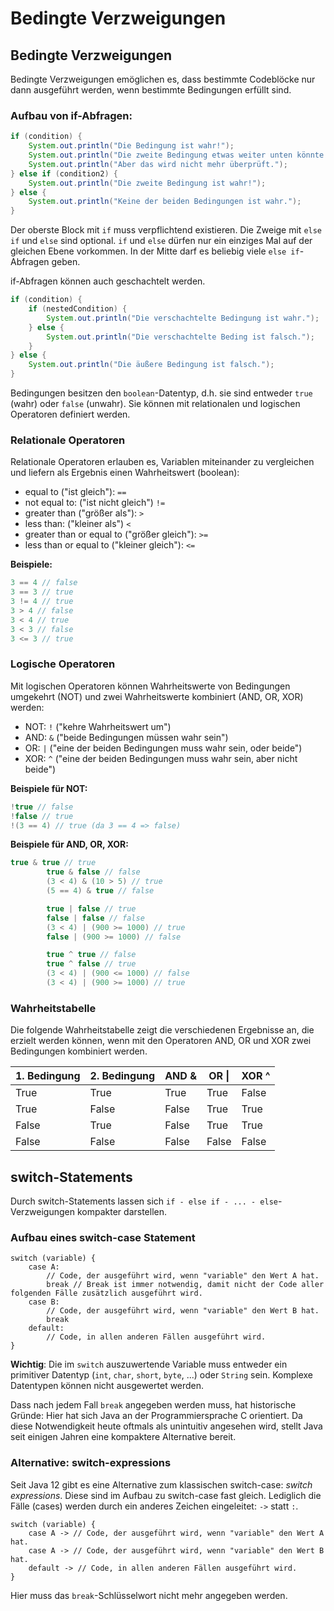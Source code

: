 # Bedingte Verzweigungen
## Bedingte Verzweigungen
Bedingte Verzweigungen emöglichen es, dass bestimmte Codeblöcke nur dann ausgeführt werden, wenn bestimmte Bedingungen erfüllt sind.

### Aufbau von if-Abfragen:
```java
if (condition) {
    System.out.println("Die Bedingung ist wahr!");
    System.out.println("Die zweite Bedingung etwas weiter unten könnte es auch sein.");
    System.out.println("Aber das wird nicht mehr überprüft.");
} else if (condition2) {
    System.out.println("Die zweite Bedingung ist wahr!");
} else {
    System.out.println("Keine der beiden Bedingungen ist wahr.");
}
```

Der oberste Block mit `if` muss verpflichtend existieren. Die Zweige mit `else if` und `else` sind optional. `if` und `else` dürfen nur ein einziges Mal auf der gleichen Ebene vorkommen. In der Mitte darf es beliebig viele `else if`-Abfragen geben.

if-Abfragen können auch geschachtelt werden.
```java
if (condition) {
    if (nestedCondition) {
        System.out.println("Die verschachtelte Bedingung ist wahr.");
    } else {
        System.out.println("Die verschachtelte Beding ist falsch.");
    }
} else {
    System.out.println("Die äußere Bedingung ist falsch.");
} 
```

Bedingungen besitzen den `boolean`-Datentyp, d.h. sie sind entweder `true` (wahr) oder `false` (unwahr). Sie können mit relationalen und logischen Operatoren definiert werden.

### Relationale Operatoren
Relationale Operatoren erlauben es, Variablen miteinander zu vergleichen und liefern als Ergebnis einen Wahrheitswert (boolean):

* equal to ("ist gleich"): ```==```
* not equal to: ("ist nicht gleich") ```!=```
* greater than ("größer als"): ```>```
* less than: ("kleiner als") ```<```
* greater than or equal to ("größer gleich"): ```>=```
* less than or equal to ("kleiner gleich"): ```<=```

**Beispiele:**
```java
3 == 4 // false
3 == 3 // true
3 != 4 // true
3 > 4 // false
3 < 4 // true
3 < 3 // false
3 <= 3 // true
```

### Logische Operatoren
Mit logischen Operatoren können Wahrheitswerte von Bedingungen umgekehrt (NOT) und zwei Wahrheitswerte kombiniert (AND, OR, XOR) werden:

* NOT: ```!``` ("kehre Wahrheitswert um")
* AND: ```&``` ("beide Bedingungen müssen wahr sein")
* OR:  ```|``` ("eine der beiden Bedingungen muss wahr sein, oder beide")
* XOR: ```^``` ("eine der beiden Bedingungen muss wahr sein, aber nicht beide")

**Beispiele für NOT:**
```java
!true // false
!false // true
!(3 == 4) // true (da 3 == 4 => false)
```

**Beispiele für AND, OR, XOR:**
```java
true & true // true
        true & false // false
        (3 < 4) & (10 > 5) // true
        (5 == 4) & true // false

        true | false // true
        false | false // false
        (3 < 4) | (900 >= 1000) // true
        false | (900 >= 1000) // false

        true ^ true // false
        true ^ false // true
        (3 < 4) | (900 <= 1000) // false
        (3 < 4) | (900 >= 1000) // true
```

### Wahrheitstabelle
Die folgende Wahrheitstabelle zeigt die verschiedenen Ergebnisse an, die erzielt werden können, wenn mit den Operatoren AND, OR und XOR zwei Bedingungen kombiniert werden.

| 1. Bedingung | 2. Bedingung | AND & | OR \| | XOR ^ |
|--------------|--------------|-------|-------|-------|
| True         | True         | True  | True  | False |
| True         | False        | False | True  | True  |
| False        | True         | False | True  | True  |
| False        | False        | False | False | False |

## switch-Statements
Durch switch-Statements lassen sich `if - else if - ... - else`-Verzweigungen kompakter darstellen.

### Aufbau eines switch-case Statement
```
switch (variable) {
    case A:
        // Code, der ausgeführt wird, wenn "variable" den Wert A hat.
        break // Break ist immer notwendig, damit nicht der Code aller folgenden Fälle zusätzlich ausgeführt wird.
    case B:
        // Code, der ausgeführt wird, wenn "variable" den Wert B hat.
        break
    default:
        // Code, in allen anderen Fällen ausgeführt wird. 
}
```

**Wichtig**: Die im `switch` auszuwertende Variable muss entweder ein primitiver Datentyp (`int`, `char`, `short`, `byte`, ...) oder `String` sein. Komplexe Datentypen können nicht ausgewertet werden.

Dass nach jedem Fall `break` angegeben werden muss, hat historische Gründe: Hier hat sich Java an der Programmiersprache C orientiert. Da diese Notwendigkeit heute oftmals als unintuitiv angesehen wird, stellt Java seit einigen Jahren eine kompaktere Alternative bereit.

### Alternative: switch-expressions
Seit Java 12 gibt es eine Alternative zum klassischen switch-case: *switch expressions*. Diese sind im Aufbau zu switch-case fast gleich. Lediglich die Fälle (cases) werden durch ein anderes Zeichen eingeleitet: `->` statt `:`.

```
switch (variable) {
    case A -> // Code, der ausgeführt wird, wenn "variable" den Wert A hat.
    case A -> // Code, der ausgeführt wird, wenn "variable" den Wert B hat.
    default -> // Code, in allen anderen Fällen ausgeführt wird. 
}
```

Hier muss das `break`-Schlüsselwort nicht mehr angegeben werden.
